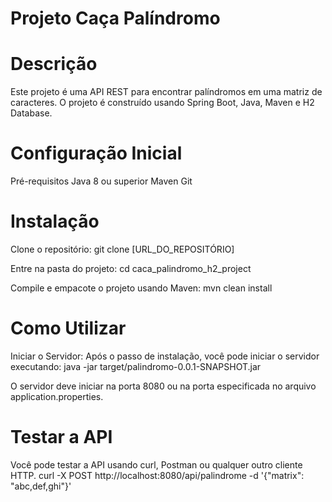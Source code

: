# Projeto Caça Palíndromo

# Descrição
Este projeto é uma API REST para encontrar palíndromos em uma matriz de caracteres. O projeto é construído usando Spring Boot, Java, Maven e H2 Database.

# Configuração Inicial
Pré-requisitos
Java 8 ou superior
Maven
Git

# Instalação
Clone o repositório:
git clone [URL_DO_REPOSITÓRIO]

Entre na pasta do projeto:
cd caca_palindromo_h2_project

Compile e empacote o projeto usando Maven:
mvn clean install

# Como Utilizar
Iniciar o Servidor:
Após o passo de instalação, você pode iniciar o servidor executando:
java -jar target/palindromo-0.0.1-SNAPSHOT.jar

O servidor deve iniciar na porta 8080 ou na porta especificada no arquivo application.properties.

# Testar a API
Você pode testar a API usando curl, Postman ou qualquer outro cliente HTTP.
curl -X POST http://localhost:8080/api/palindrome -d '{"matrix": "abc,def,ghi"}'


